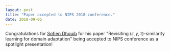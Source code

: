 ```yaml
---
layout: post
title: "Paper accepted to NIPS 2018 conference."
date: 2018-09-05
---
```

Congratulations for <a href="https://sofiendhouib.github.io/">Sofien Dhouib</a> for his paper "Revisiting $(\epsilon, \gamma, \tau)$-similarity learning for domain adaptation" being accepted to NIPS conference as a spotlight presentation!
